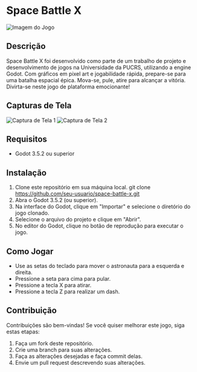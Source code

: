 # Space Battle X

![Imagem do Jogo](https://media.discordapp.net/attachments/776467081922084915/1124489391604252772/image1.png?width=1870&height=1042)

## Descrição

Space Battle X foi desenvolvido como parte de um trabalho de projeto e desenvolvimento de jogos na Universidade da PUCRS, utilizando a engine Godot. Com gráficos em pixel art e jogabilidade rápida, prepare-se para uma batalha espacial épica. Mova-se, pule, atire para alcançar a vitória. Divirta-se neste jogo de plataforma emocionante!


## Capturas de Tela

![Captura de Tela 1](https://media.discordapp.net/attachments/776467081922084915/1124489392044638299/image2.png?width=1854&height=1042)
![Captura de Tela 2](https://media.discordapp.net/attachments/776467081922084915/1124489392619270274/image3.png?width=1866&height=1042)

## Requisitos

- Godot 3.5.2 ou superior

## Instalação

1. Clone este repositório em sua máquina local. git clone https://github.com/seu-usuario/space-battle-x.git
3. Abra o Godot 3.5.2 (ou superior).
4. Na interface do Godot, clique em "Importar" e selecione o diretório do jogo clonado.
5. Selecione o arquivo do projeto e clique em "Abrir".
6. No editor do Godot, clique no botão de reprodução para executar o jogo.
   
## Como Jogar

- Use as setas do teclado para mover o astronauta para a esquerda e direita.
- Pressione a seta para cima para pular.
- Pressione a tecla X para atirar.
- Pressione a tecla Z para realizar um dash.

## Contribuição

Contribuições são bem-vindas! Se você quiser melhorar este jogo, siga estas etapas:

1. Faça um fork deste repositório.
2. Crie uma branch para suas alterações.
3. Faça as alterações desejadas e faça commit delas.
4. Envie um pull request descrevendo suas alterações.
